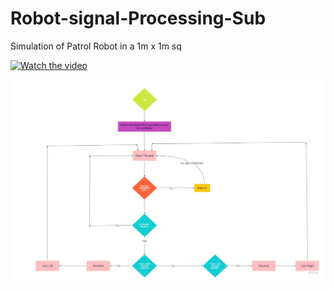 # Robot-signal-Processing-Sub
Simulation of Patrol Robot in a 1m x 1m sq


[![Watch the video](https://img.youtube.com/vi/pleGaqG3rMU/hqdefault.jpg)](https://youtu.be/pleGaqG3rMU)


![Flowchart for RSSP CW2](https://raw.githubusercontent.com/Cryptnixsg/Robot-signal-Processing-Sub/main/Flowchart%20for%20RSSP%20CW2%20-%20Frame%201%20(1).jpg)


